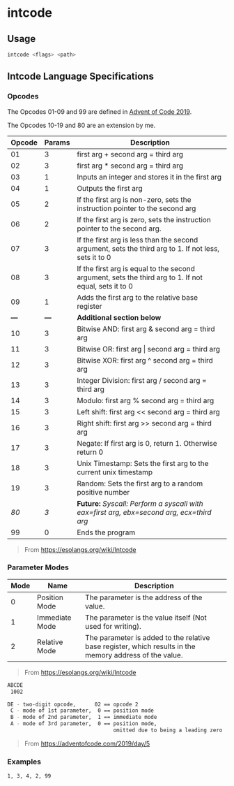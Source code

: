 # intcode

## Usage

```go
intcode <flags> <path>
```

## Intcode Language Specifications

### Opcodes

The Opcodes 01-09 and 99 are defined in [Advent of Code 2019](https://adventofcode.com/2019).

The Opcodes 10-19 and 80 are an extension by me.

| Opcode | Params | Description                                                  |
| ------ | ------ | ------------------------------------------------------------ |
| 01     | 3      | first arg + second arg = third arg                           |
| 02     | 3      | first arg * second arg = third arg                           |
| 03     | 1      | Inputs an integer and stores it in the first arg             |
| 04     | 1      | Outputs the first arg                                        |
| 05     | 2      | If the first arg is non-zero, sets the instruction pointer to the second arg |
| 06     | 2      | If the first arg is zero, sets the instruction pointer to the second arg. |
| 07     | 3      | If the first arg is less than the second argument, sets the third arg to 1. If not less, sets it to 0 |
| 08     | 3      | If the first arg is equal to the second argument, sets the third arg to 1. If not equal, sets it to 0 |
| 09     | 1      | Adds the first arg to the relative base register             |
| **—**  | **—**  | **Additional section below**                                 |
| 10     | 3      | Bitwise AND: first arg \& second arg = third arg             |
| 11     | 3      | Bitwise OR: first arg \| second arg = third arg              |
| 12     | 3      | Bitwise XOR: first arg ^ second arg = third arg              |
| 13     | 3      | Integer Division: first arg / second arg = third arg         |
| 14     | 3      | Modulo: first arg % second arg = third arg                   |
| 15     | 3      | Left shift: first arg << second arg = third arg              |
| 16     | 3      | Right shift: first arg >> second arg = third arg             |
| 17     | 3      | Negate: If first arg is 0, return 1. Otherwise return 0      |
| 18     | 3      | Unix Timestamp: Sets the first arg to the current unix timestamp |
| 19     | 3      | Random: Sets the first arg to a random positive number       |
| *80*   | *3*    | **Future:** *Syscall: Perform a syscall with eax=first arg, ebx=second arg, ecx=third arg* |
| 99     | 0      | Ends the program                                             |

> From https://esolangs.org/wiki/Intcode

### Parameter Modes

| Mode | Name           | Description                                                  |
| ---- | -------------- | ------------------------------------------------------------ |
| 0    | Position Mode  | The parameter is the address of the value.                   |
| 1    | Immediate Mode | The parameter is the value itself (Not used for writing).    |
| 2    | Relative Mode  | The parameter is added to the relative base register, which results in the memory address of the value. |

> From https://esolangs.org/wiki/Intcode

```bash
ABCDE
 1002

DE - two-digit opcode,      02 == opcode 2
 C - mode of 1st parameter,  0 == position mode
 B - mode of 2nd parameter,  1 == immediate mode
 A - mode of 3rd parameter,  0 == position mode,
                                  omitted due to being a leading zero
```

> From https://adventofcode.com/2019/day/5

### Examples

```bash
1, 3, 4, 2, 99
```

